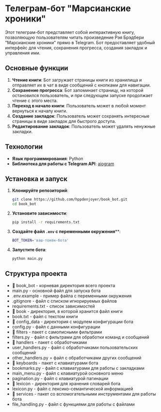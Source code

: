 # Телеграм-бот "Марсианские хроники"

Этот телеграм-бот представляет собой интерактивную книгу, позволяющую пользователям читать произведение Рэя Брэдбери "Марсианские хроники" прямо в Telegram. Бот предоставляет удобный интерфейс для чтения, сохранения прогресса, создания закладок и управления ими.

## Основные функции

1. **Чтение книги**: Бот загружает страницы книги из хранилища и отправляет их в чат в виде сообщений с кнопками для навигации.
2. **Сохранение прогресса**: Бот запоминает страницу, на которой остановился пользователь, и при следующем запуске продолжает чтение с этого места.
3. **Переход в начало книги**: Пользователь может в любой момент вернуться к началу книги.
4. **Создание закладок**: Пользователь может сохранять интересные страницы в виде закладок для быстрого доступа.
5. **Редактирование закладок**: Пользователь может удалять ненужные закладки.

## Технологии

- **Язык программирования**: Python
- **Библиотека для работы с Telegram API**: [aiogram](https://docs.aiogram.dev/en/latest/)

## Установка и запуск

1. **Клонируйте репозиторий**:
   ```bash
   git clone https://github.com/hppdenjoyer/book_bot.git
   cd book_bot
   ```
   
2. **Установите зависимости**:
   ```bash
   pip install -r requirements.txt
   ```
   
3. **Создайте файл `.env` с переменными окружения****:
   ```bash
   BOT_TOKEN='ваш-токен-бота'
   ```
   
4. **Запустите бота**:
   ```bash
   python main.py
   ```
## Структура проекта

- 📁 book_bot - корневая директория всего проекта
- main.py - основной файл для запуска бота 
- .env.example - пример файла с переменными окружения  
- .gitignore - файл с списком игнорируемых файлов  
- requirements.txt - список зависимостей  
- 📁 book - директория, в которой хранится файл книги
- book.txt - файл с текстом книги  
- 📁 config_data - директория с модулем конфигурации бота 
- config.py - файл с данными конфигурации  
- 📁 filters - пакет с самописными фильтрами
- filters.py - файл с фильтрами для обработки команд и сообщений  
- 📁 handlers - пакет с обработчиками
- user_handlers.py - файл с обработчиками пользовательских сообщений  
- other_handlers.py = файл с обработчиками других сообщений  
- 📁 keyboards - пакет с клавиатурами бота
- bookmarks.py - файл с клавиатурами для работы с закладками  
- main_menu.py - файл с клавиатурой основного меню  
- pagination.py - файл с клавиатурой пагинации  
- 📁 lexicon - директория для хранения словарей бота
- lexicon.py - файл с лексико-семантической информацией  
- 📁 services - пакет со вспомогательными инструментами для работы бота
- file_handling.py - файл с функциями для работы с файлами  






